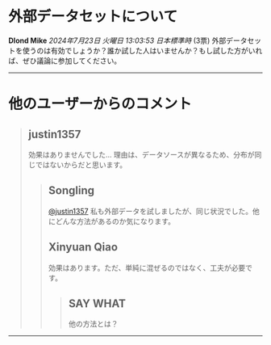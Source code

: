 # 外部データセットについて

**Dlond Mike** *2024年7月23日 火曜日 13:03:53 日本標準時* (3票)
外部データセットを使うのは有効でしょうか？誰か試した人はいませんか？もし試した方がいれば、ぜひ議論に参加してください。

---
# 他のユーザーからのコメント

> ## justin1357
> 
> 効果はありませんでした… 理由は、データソースが異なるため、分布が同じではないからだと思います。
> 
> 
> 
> > ## Songling
> > 
> > [@justin1357](https://www.kaggle.com/justin1357)  私も外部データを試しましたが、同じ状況でした。他にどんな方法があるのか気になります。
> > 
> > 
> > 
> > ## Xinyuan Qiao
> > 
> > 効果はあります。ただ、単純に混ぜるのではなく、工夫が必要です。
> > 
> > 
> > 
> > > ## SAY WHAT
> > > 
> > > 他の方法とは？
> > > 
> > > 
> > > 
--- 

